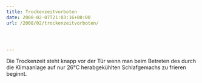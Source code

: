 ```yaml
---
title: Trockenzeitvorboten
date: 2008-02-07T21:03:16+00:00
url: /2008/02/trockenzeitvorboten/




---
```

Die Trockenzeit steht knapp vor der Tür wenn man beim Betreten des durch die Klimaanlage auf nur 26°C herabgekühlten Schlafgemachs zu frieren beginnt.
